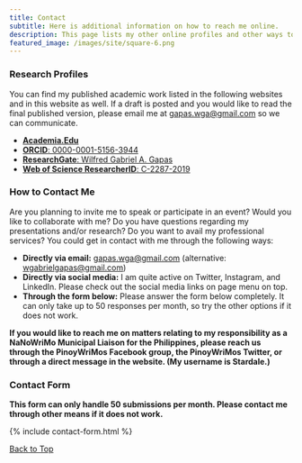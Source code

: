 ```yaml
---
title: Contact
subtitle: Here is additional information on how to reach me online.
description: This page lists my other online profiles and other ways to reach me.
featured_image: /images/site/square-6.png
---
```


### Research Profiles
You can find my published academic work listed in the following websites and in this website as well. If a draft is posted and you would like to read the final published version, please email me at [gapas.wga@gmail.com](mailto:gapas.wga@gmail.com) so we can communicate. 
* [**Academia.Edu**](https://ust-ph.academia.edu/gapaswga)
* [**ORCID**: 0000-0001-5156-3944](https://orcid.org/0000-0001-5156-3944)
* [**ResearchGate**: Wilfred Gabriel A. Gapas](https://www.researchgate.net/profile/Wilfred_Gabriel_Gapas)
* [**Web of Science ResearcherID**: C-2287-2019](https://publons.com/researcher/1753178/wilfred-gabriel-a-gapas/)

### How to Contact Me
Are you planning to invite me to speak or participate in an event? Would you like to collaborate with me? Do you have questions regarding my presentations and/or research? Do you want to avail my professional services? You could get in contact with me through the following ways:
- **Directly via email:** [gapas.wga@gmail.com](mailto:gapas.wga@gmail.com) (alternative: [wgabrielgapas@gmail.com](mailto:wgabrielgapas@gmail.com))
- **Directly via social media:** I am quite active on Twitter, Instagram, and LinkedIn. Please check out the social media links on page menu on top. 
- **Through the form below:** Please answer the form below completely. It can only take up to 50 responses per month, so try the other options if it does not work.

**If you would like to reach me on matters relating to my responsibility as a NaNoWriMo Municipal Liaison for the Philippines, please reach us through the PinoyWriMos Facebook group, the PinoyWriMos Twitter, or through a direct message in the website. (My username is Stardale.)** 

### Contact Form
**This form can only handle 50 submissions per month. Please contact me through other means if it does not work.**

{% include contact-form.html %}

<a href="#" class="button button--large">Back to Top</a>